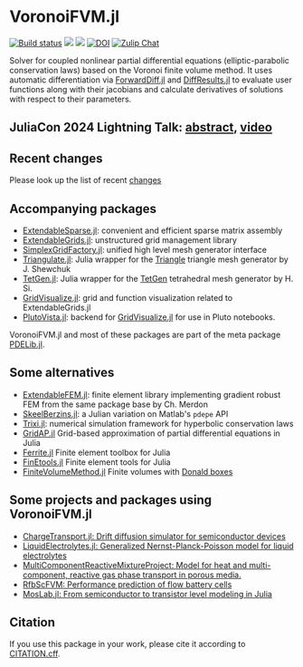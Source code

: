 VoronoiFVM.jl
===============

[![Build status](https://github.com/WIAS-PDELib/VoronoiFVM.jl/actions/workflows/ci.yml/badge.svg?branch=master)](https://github.com/WIAS-PDELib/VoronoiFVM.jl/actions/workflows/ci.yml?query=branch%3Amaster)
[![](https://img.shields.io/badge/docs-stable-blue.svg)](https://WIAS-PDELib.github.io/VoronoiFVM.jl/stable)
[![](https://img.shields.io/badge/docs-dev-blue.svg)](https://WIAS-PDELib.github.io/VoronoiFVM.jl/dev)
[![DOI](https://zenodo.org/badge/DOI/10.5281/zenodo.3529808.svg)](https://doi.org/10.5281/zenodo.3529808)
[![Zulip Chat](https://img.shields.io/badge/zulip-join_chat-brightgreen.svg)](https://julialang.zulipchat.com/#narrow/stream/379007-voronoifvm.2Ejl)

Solver for coupled nonlinear partial differential equations (elliptic-parabolic conservation laws) based on the Voronoi finite volume method.
It uses automatic differentiation via [ForwardDiff.jl](https://github.com/JuliaDiff/ForwardDiff.jl) and [DiffResults.jl](https://github.com/JuliaDiff/DiffResults.jl) to evaluate user functions along with their jacobians and calculate derivatives of solutions with respect to their parameters.

## JuliaCon 2024 Lightning Talk: [abstract](https://pretalx.com/juliacon2024/talk/F9FBWD/), [video](https://www.youtube.com/watch?v=v0RPD4eSzVE&t=5120s)

## Recent changes
Please look up the list of recent [changes](https://WIAS-PDELib.github.io/VoronoiFVM.jl/stable/changes)

## Accompanying packages
- [ExtendableSparse.jl](https://github.com/WIAS-PDELib/ExtendableSparse.jl): convenient and efficient sparse matrix assembly
- [ExtendableGrids.jl](https://github.com/WIAS-PDELib/ExtendableGrids.jl): unstructured grid management library
- [SimplexGridFactory.jl](https://github.com/WIAS-PDELib/SimplexGridFactory.jl): unified high level  mesh generator interface
- [Triangulate.jl](https://github.com/JuliaGeometry/Triangulate.jl):  Julia wrapper for the [Triangle](https://www.cs.cmu.edu/~quake/triangle.html) triangle mesh generator by J. Shewchuk
- [TetGen.jl](https://github.com/JuliaGeometry/TetGen.jl):  Julia wrapper for the [TetGen](http://www.tetgen.org) tetrahedral mesh generator by H. Si.
- [GridVisualize.jl](https://github.com/WIAS-PDELib/GridVisualize.jl): grid and function visualization related to ExtendableGrids.jl
- [PlutoVista.jl](https://github.com/j-fu/PlutoVista.jl): backend for [GridVisualize.jl](https://github.com/WIAS-PDELib/GridVisualize.jl) for use in Pluto notebooks.

VoronoiFVM.jl and most of these packages are  part of the meta package [PDELib.jl](https://github.com/WIAS-PDELib/PDELib.jl).



## Some alternatives
- [ExtendableFEM.jl](https://github.com/chmerdon/ExtendableFEM.jl): finite element library implementing gradient robust FEM
  from the same package base by Ch. Merdon
- [SkeelBerzins.jl](https://github.com/gregoirepourtier/SkeelBerzins.jl): a Julian variation on Matlab's `pdepe` API
- [Trixi.jl](https://github.com/trixi-framework/Trixi.jl):  numerical simulation framework for hyperbolic conservation laws
- [GridAP.jl](https://github.com/gridap/Gridap.jl) Grid-based approximation of partial differential equations in Julia
- [Ferrite.jl](https://github.com/Ferrite-FEM/Ferrite.jl) Finite element toolbox for Julia
- [FinEtools.jl](https://github.com/PetrKryslUCSD/FinEtools.jl)  Finite element tools for Julia
- [FiniteVolumeMethod.jl](https://github.com/DanielVandH/FiniteVolumeMethod.jl/) Finite volumes with [Donald boxes](https://sciml.github.io/FiniteVolumeMethod.jl/dev/math/#Control-volumes)

## Some projects and packages using VoronoiFVM.jl

- [ChargeTransport.jl: Drift diffusion simulator for semiconductor devices](https://github.com/PatricioFarrell/ChargeTransport.jl)
- [LiquidElectrolytes.jl: Generalized Nernst-Planck-Poisson model for liquid electrolytes](https://github.com/j-fu/LiquidElectrolytes.jl)
- [MultiComponentReactiveMixtureProject: Model for heat and multi-component, reactive gas phase transport in porous media.](https://github.com/DavidBrust/MultiComponentReactiveMixtureProject)
- [RfbScFVM: Performance prediction of flow battery cells](https://github.com/Isomorph-Electrochemical-Cells/RfbScFVM)
- [MosLab.jl: From semiconductor to transistor level modeling in Julia](https://github.com/Rapos0/MOSLab.jl)


## Citation

If you use this package in your work, please cite it according to [CITATION.cff](https://raw.githubusercontent.com/WIAS-PDELib/VoronoiFVM.jl/master/CITATION.cff).
